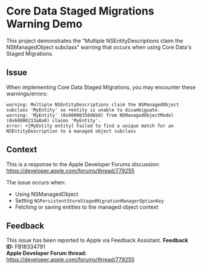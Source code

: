 # Core Data Staged Migrations Warning Demo

This project demonstrates the "Multiple NSEntityDescriptions claim the NSManagedObject subclass" warning that occurs when using Core Data's Staged Migrations.

## Issue

When implementing Core Data Staged Migrations, you may encounter these warnings/errors:

```
warning: Multiple NSEntityDescriptions claim the NSManagedObject subclass 'MyEntity' so +entity is unable to disambiguate.
warning: 'MyEntity' (0x60000350d6b0) from NSManagedObjectModel (0x60000213a8a0) claims 'MyEntity'.
error: +[MyEntity entity] Failed to find a unique match for an NSEntityDescription to a managed object subclass
```

## Context

This is a response to the Apple Developer Forums discussion: https://developer.apple.com/forums/thread/779255

The issue occurs when:
- Using NSManagedObject
- Setting `NSPersistentStoreStagedMigrationManagerOptionKey`
- Fetching or saving entities to the managed object context

## Feedback
This issue has been reported to Apple via Feedback Assistant.
**Feedback ID:** FB18334791  
**Apple Developer Forum thread:** https://developer.apple.com/forums/thread/779255

